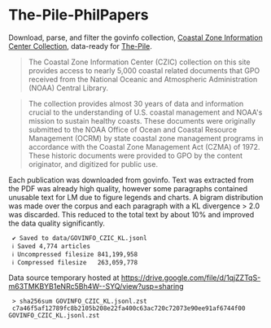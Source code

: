 # The-Pile-PhilPapers

Download, parse, and filter the govinfo collection, [Coastal Zone Information Center Collection](https://www.govinfo.gov/app/collection/czic), data-ready for [The-Pile](https://github.com/EleutherAI/The-Pile).

> The Coastal Zone Information Center (CZIC) collection on this site provides access to nearly 5,000 coastal related documents that GPO received from the National Oceanic and Atmospheric Administration (NOAA) Central Library.

> The collection provides almost 30 years of data and information crucial to the understanding of U.S. coastal management and NOAA's mission to sustain healthy coasts. These documents were originally submitted to the NOAA Office of Ocean and Coastal Resource Management (OCRM) by state coastal zone management programs in accordance with the Coastal Zone Management Act (CZMA) of 1972. These historic documents were provided to GPO by the content originator, and digitized for public use.

Each publication was downloaded from govinfo. Text was extracted from the PDF was already high quality, however some paragraphs contained unusable text for LM due to figure legends and charts. A bigram distribution was made over the corpus and each paragraph with a KL divergence > 2.0 was discarded. This reduced to the total text by about 10% and improved the data quality significantly.

     ✔ Saved to data/GOVINFO_CZIC_KL.jsonl
     ℹ Saved 4,774 articles
     ℹ Uncompressed filesize 841,199,958
     ℹ Compressed filesize   263,059,778

Data source temporary hosted at https://drive.google.com/file/d/1qjZZTqS-m63TMKBYB1eNRc5Bh4W--SYQ/view?usp=sharing

     > sha256sum GOVINFO_CZIC_KL.jsonl.zst 
     c7a46f5af12789fc8b2105b208e22fa400c63ac720c72073e90ee91af6744f00  GOVINFO_CZIC_KL.jsonl.zst